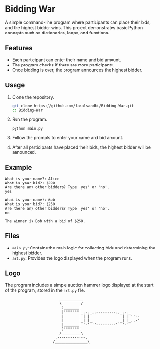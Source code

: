 
# Bidding War

A simple command-line program where participants can place their bids, and the highest bidder wins. This project demonstrates basic Python concepts such as dictionaries, loops, and functions.

## Features

- Each participant can enter their name and bid amount.
- The program checks if there are more participants.
- Once bidding is over, the program announces the highest bidder.

## Usage

1. Clone the repository.
   ```bash
   git clone https://github.com/fazalsandhi/Bidding-War.git
   cd Bidding-War
   ```
   
2. Run the program.
   ```bash
   python main.py
   ```

3. Follow the prompts to enter your name and bid amount.

4. After all participants have placed their bids, the highest bidder will be announced.

## Example

```
What is your name?: Alice
What is your bid?: $200
Are there any other bidders? Type 'yes' or 'no'.
yes

What is your name?: Bob
What is your bid?: $250
Are there any other bidders? Type 'yes' or 'no'.
no

The winner is Bob with a bid of $250.
```

## Files

- `main.py`: Contains the main logic for collecting bids and determining the highest bidder.
- `art.py`: Provides the logo displayed when the program runs.

## Logo

The program includes a simple auction hammer logo displayed at the start of the program, stored in the `art.py` file.

```
                         ___________
                         \         /
                          )_______(
                          |"""""""|_.-._,.---------.,_.-._
                          |       | | |               | | ''-.
                          |       |_| |_             _| |_..-'
                          |_______| '-' `'---------'` '-'
                          )"""""""(
                         /_________\
                       .-------------.
                      /_______________\
```
